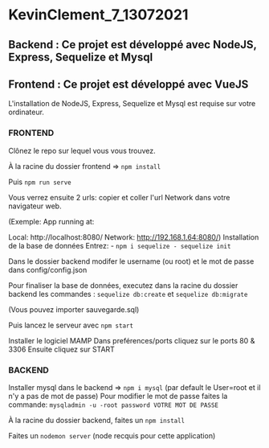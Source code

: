 # KevinClement_7_13072021

## Backend : Ce projet est développé avec NodeJS, Express, Sequelize et Mysql

## Frontend : Ce projet est développé avec VueJS

L'installation de NodeJS, Express, Sequelize et Mysql est requise sur votre ordinateur.

### FRONTEND

Clônez le repo sur lequel vous vous trouvez.

À la racine du dossier frontend => `npm install`

Puis `npm run serve`

Vous verrez ensuite 2 urls: copier et coller l'url Network dans votre navigateur web.

(Exemple: App running at:

Local: http://localhost:8080/
Network: http://192.168.1.64:8080/)
Installation de la base de données Entrez: - `npm i sequelize - sequelize init`

Dans le dossier backend modifer le username (ou root) et le mot de passe dans config/config.json

Pour finaliser la base de données, executez dans la racine du dossier backend les commandes : `sequelize db:create` et `sequelize db:migrate`

(Vous pouvez importer sauvegarde.sql)

Puis lancez le serveur avec `npm start`

Installer le logiciel MAMP Dans preférences/ports cliquez sur le ports 80 & 3306 Ensuite cliquez sur START

### BACKEND

Installer mysql dans le backend => `npm i mysql` (par default le User=root et il n'y a pas de mot de passe) Pour modifier le mot de passe faites la commande: `mysqladmin -u -root password VOTRE MOT DE PASSE`

À la racine du dossier backend, faites un `npm install`

Faites un `nodemon server` (node recquis pour cette application)
